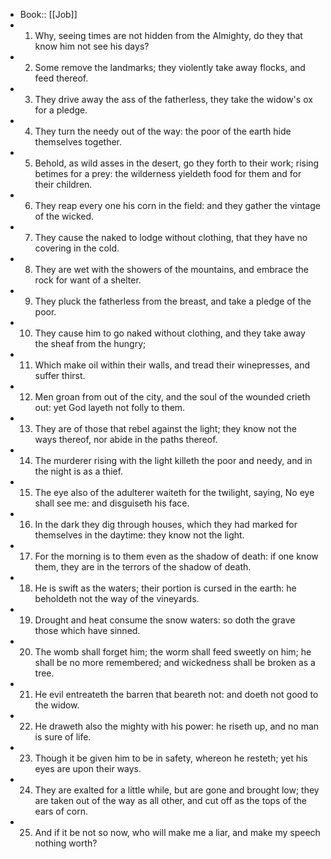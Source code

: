 - Book:: [[Job]]
- 1. Why, seeing times are not hidden from the Almighty, do they that know him not see his days?
- 2. Some remove the landmarks; they violently take away flocks, and feed thereof.
- 3. They drive away the ass of the fatherless, they take the widow's ox for a pledge.
- 4. They turn the needy out of the way: the poor of the earth hide themselves together.
- 5. Behold, as wild asses in the desert, go they forth to their work; rising betimes for a prey: the wilderness yieldeth food for them and for their children.
- 6. They reap every one his corn in the field: and they gather the vintage of the wicked.
- 7. They cause the naked to lodge without clothing, that they have no covering in the cold.
- 8. They are wet with the showers of the mountains, and embrace the rock for want of a shelter.
- 9. They pluck the fatherless from the breast, and take a pledge of the poor.
- 10. They cause him to go naked without clothing, and they take away the sheaf from the hungry;
- 11. Which make oil within their walls, and tread their winepresses, and suffer thirst.
- 12. Men groan from out of the city, and the soul of the wounded crieth out: yet God layeth not folly to them.
- 13. They are of those that rebel against the light; they know not the ways thereof, nor abide in the paths thereof.
- 14. The murderer rising with the light killeth the poor and needy, and in the night is as a thief.
- 15. The eye also of the adulterer waiteth for the twilight, saying, No eye shall see me: and disguiseth his face.
- 16. In the dark they dig through houses, which they had marked for themselves in the daytime: they know not the light.
- 17. For the morning is to them even as the shadow of death: if one know them, they are in the terrors of the shadow of death.
- 18. He is swift as the waters; their portion is cursed in the earth: he beholdeth not the way of the vineyards.
- 19. Drought and heat consume the snow waters: so doth the grave those which have sinned.
- 20. The womb shall forget him; the worm shall feed sweetly on him; he shall be no more remembered; and wickedness shall be broken as a tree.
- 21. He evil entreateth the barren that beareth not: and doeth not good to the widow.
- 22. He draweth also the mighty with his power: he riseth up, and no man is sure of life.
- 23. Though it be given him to be in safety, whereon he resteth; yet his eyes are upon their ways.
- 24. They are exalted for a little while, but are gone and brought low; they are taken out of the way as all other, and cut off as the tops of the ears of corn.
- 25. And if it be not so now, who will make me a liar, and make my speech nothing worth?
